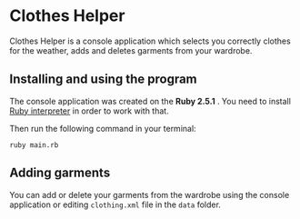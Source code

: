 # Clothes Helper

Clothes Helper is a console application which selects you correctly clothes for the weather, adds and deletes garments from
your wardrobe.

## Installing and using the program

The console application was created on the __Ruby 2.5.1__ .
You need to install [Ruby interpreter](https://www.ruby-lang.org/en/news/2018/03/28/ruby-2-5-1-released) 
in order to work with that.

Then run the following command in your terminal:
```
ruby main.rb
```

## Adding garments

You can add or delete your garments from the wardrobe using the console application or editing `clothing.xml` file in the 
`data` folder.
